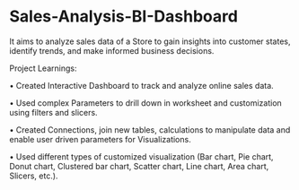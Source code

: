 # Sales-Analysis-BI-Dashboard
 It aims to analyze sales data of a Store to gain insights into customer states, identify trends, and make informed business decisions. 

Project Learnings:

•	Created Interactive Dashboard to track and analyze online sales data.

•	Used complex Parameters to drill down in worksheet and customization using filters and slicers.

•	 Created Connections, join new tables, calculations to manipulate data and enable user driven parameters for Visualizations.

•	Used different types of customized visualization (Bar chart, Pie chart, Donut chart, Clustered bar chart, Scatter chart, Line chart, Area chart, Slicers, etc.).
